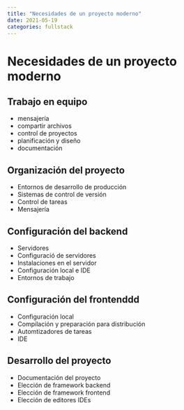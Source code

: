 ```yaml
---
title: "Necesidades de un proyecto moderno"
date: 2021-05-19
categories: fullstack
---
```


# Necesidades de un proyecto moderno

## Trabajo en equipo
- mensajería
- compartir archivos
- control de proyectos
- planificación y diseño
- documentación

## Organización del proyecto
- Entornos de desarrollo de producción
- Sistemas de control de versión
- Control de tareas
- Mensajería

## Configuración del backend
- Servidores
- Configuració de servidores
- Instalaciones en el servidor
- Configuración local e IDE
- Entornos de trabajo

## Configuración del frontenddd
- Configuración local
- Compilación y preparación para distribución
- Automtizadores de tareas
- IDE

## Desarrollo del proyecto
- Documentación del proyecto
- Elección de framework backend
- Elección de framework frontend
- Elección de editores IDEs
